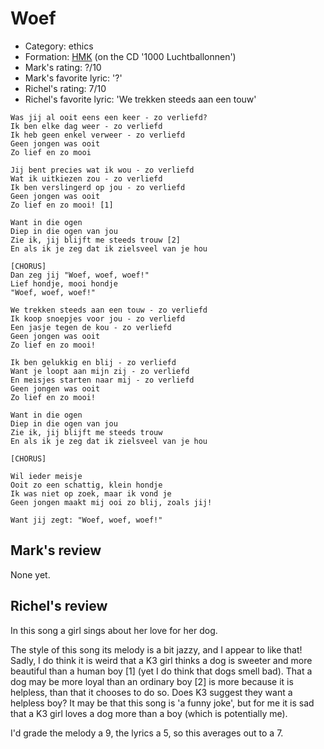 # Woef

 * Category: ethics
 * Formation: [HMK](Hkm.md) (on the CD '1000 Luchtballonnen')
 * Mark's rating: ?/10
 * Mark's  favorite lyric: '?'
 * Richel's rating: 7/10
 * Richel's  favorite lyric: 'We trekken steeds aan een touw'

```
Was jij al ooit eens een keer - zo verliefd?
Ik ben elke dag weer - zo verliefd
Ik heb geen enkel verweer - zo verliefd
Geen jongen was ooit
Zo lief en zo mooi

Jij bent precies wat ik wou - zo verliefd
Wat ik uitkiezen zou - zo verliefd
Ik ben verslingerd op jou - zo verliefd
Geen jongen was ooit
Zo lief en zo mooi! [1]

Want in die ogen
Diep in die ogen van jou
Zie ik, jij blijft me steeds trouw [2]
En als ik je zeg dat ik zielsveel van je hou

[CHORUS]
Dan zeg jij "Woef, woef, woef!"
Lief hondje, mooi hondje
"Woef, woef, woef!"

We trekken steeds aan een touw - zo verliefd
Ik koop snoepjes voor jou - zo verliefd
Een jasje tegen de kou - zo verliefd
Geen jongen was ooit
Zo lief en zo mooi!

Ik ben gelukkig en blij - zo verliefd
Want je loopt aan mijn zij - zo verliefd
En meisjes starten naar mij - zo verliefd
Geen jongen was ooit
Zo lief en zo mooi!

Want in die ogen
Diep in die ogen van jou
Zie ik, jij blijft me steeds trouw
En als ik je zeg dat ik zielsveel van je hou

[CHORUS]

Wil ieder meisje
Ooit zo een schattig, klein hondje
Ik was niet op zoek, maar ik vond je
Geen jongen maakt mij ooi zo blij, zoals jij!

Want jij zegt: "Woef, woef, woef!"
```

## Mark's review

None yet.

## Richel's review

In this song a girl sings about her love for her dog.

The style of this song its melody is a bit jazzy, and I appear to like that! 
Sadly, I do think it is weird that a K3 girl thinks a dog is sweeter and
more beautiful than a human boy [1] (yet I do think that dogs smell bad).
That a dog may be more loyal than an ordinary boy [2] is more because it is
helpless, than that it chooses to do so. Does K3 suggest they want a helpless boy?
It may be that this song is 'a funny joke', but for me it is sad that a K3 girl
loves a dog more than a boy (which is potentially me). 

I'd grade the melody a 9, the lyrics a 5, so this averages out to a 7.

